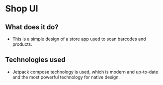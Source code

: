 # **Shop UI**

## What does it do?
- This is a simple design of a store app used to scan barcodes and products.
## Technologies used
- Jetpack compose technology is used, which is modern and up-to-date and the most powerful technology for native design.
